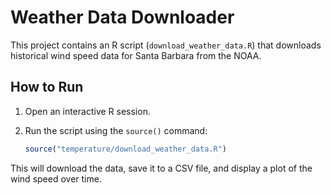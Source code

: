 # Weather Data Downloader

This project contains an R script (`download_weather_data.R`) that downloads historical wind speed data for Santa Barbara from the NOAA.

## How to Run

1.  Open an interactive R session.
2.  Run the script using the `source()` command:

    ```R
    source("temperature/download_weather_data.R")
    ```

This will download the data, save it to a CSV file, and display a plot of the wind speed over time.

